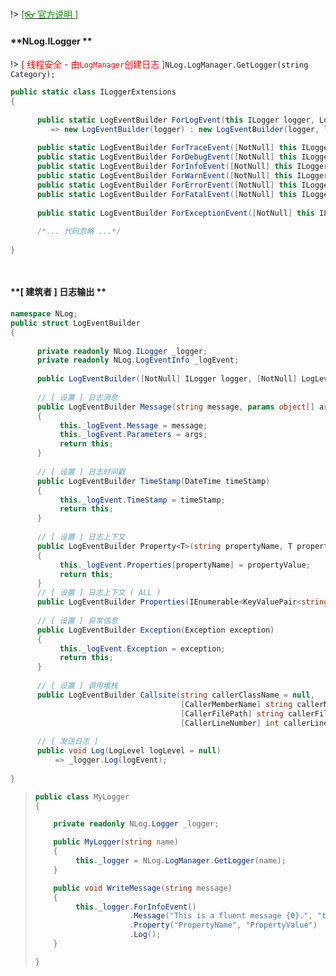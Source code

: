 <br/>

!> [<span style='color:#008B00'>[👓 官方说明 ]</span>](https://github.com/NLog/NLog/wiki/Fluent-Logger-API ':target=_blank')

<!-- tabs:start -->

#### **NLog.ILogger **

!> <span style='color:red'>[ 线程安全 - 由`LogManager`创建日志 ]</span>`NLog.LogManager.GetLogger(string Category);`

```csharp
public static class ILoggerExtensions
{
    
      public static LogEventBuilder ForLogEvent(this ILogger logger, LogLevel logLevel = null)
         => new LogEventBuilder(logger) : new LogEventBuilder(logger, logLevel);
      
      public static LogEventBuilder ForTraceEvent([NotNull] this ILogger logger);
      public static LogEventBuilder ForDebugEvent([NotNull] this ILogger logger);
      public static LogEventBuilder ForInfoEvent([NotNull] this ILogger logger);
      public static LogEventBuilder ForWarnEvent([NotNull] this ILogger logger);
      public static LogEventBuilder ForErrorEvent([NotNull] this ILogger logger);
      public static LogEventBuilder ForFatalEvent([NotNull] this ILogger logger);
    
      public static LogEventBuilder ForExceptionEvent([NotNull] this ILogger logger, Exception exception, LogLevel logLevel = null);
    
      /*... 代码忽略 ...*/
    
}

    
```



#### **[ 建筑者 ] 日志输出 **



```csharp
namespace NLog;
public struct LogEventBuilder
{
    
      private readonly NLog.ILogger _logger;
      private readonly NLog.LogEventInfo _logEvent;
    
      public LogEventBuilder([NotNull] ILogger logger, [NotNull] LogLevel logLevel);
    
      // [ 设置 ] 日志消息
      public LogEventBuilder Message(string message, params object[] args)
      {
           this._logEvent.Message = message;
           this._logEvent.Parameters = args;
           return this;
      }
    
      // [ 设置 ] 日志时间戳
      public LogEventBuilder TimeStamp(DateTime timeStamp)
      {
           this._logEvent.TimeStamp = timeStamp;
           return this;
      }
    
      // [ 设置 ] 日志上下文
      public LogEventBuilder Property<T>(string propertyName, T propertyValue)
      {
           this._logEvent.Properties[propertyName] = propertyValue;
           return this;
      }
      // [ 设置 ] 日志上下文 ( ALL )
      public LogEventBuilder Properties(IEnumerable<KeyValuePair<string, object>> properties);
    
      // [ 设置 ] 异常信息
      public LogEventBuilder Exception(Exception exception)
      {
           this._logEvent.Exception = exception;
           return this;
      }
    
      // [ 设置 ] 调用堆栈
      public LogEventBuilder Callsite(string callerClassName = null,
                                      [CallerMemberName] string callerMemberName = null,
                                      [CallerFilePath] string callerFilePath = null,
                                      [CallerLineNumber] int callerLineNumber = 0);
      
      // [ 发送日志 ]
      public void Log(LogLevel logLevel = null)
          => _logger.Log(logEvent);
          
}


```



<!-- tabs:end -->

>```csharp
>public class MyLogger
>{
>
>     private readonly NLog.Logger _logger;
>
>     public MyLogger(string name)
>     {
>          this._logger = NLog.LogManager.GetLogger(name);
>     }
>
>     public void WriteMessage(string message)
>     {
>          this._logger.ForInfoEvent()
>                      .Message("This is a fluent message {0}.", "test")
>                      .Property("PropertyName", "PropertyValue")
>                      .Log();
>     }
>
>}
>
>
>```
>
>
>
>

